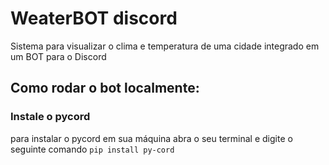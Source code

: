 # WeaterBOT discord
Sistema para visualizar o clima e temperatura de uma cidade integrado em um BOT para o Discord

## Como rodar o bot localmente:

### Instale o pycord
para instalar o pycord em sua máquina abra o seu terminal e digite o seguinte comando ```pip install py-cord```
